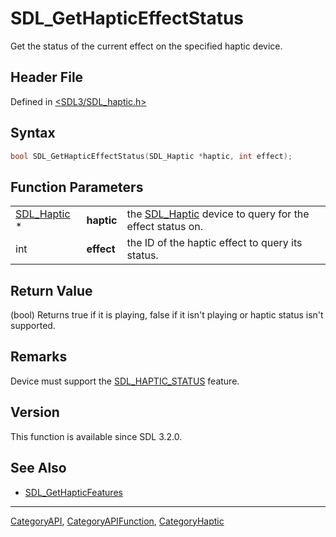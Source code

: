 # SDL_GetHapticEffectStatus

Get the status of the current effect on the specified haptic device.

## Header File

Defined in [<SDL3/SDL_haptic.h>](https://github.com/libsdl-org/SDL/blob/main/include/SDL3/SDL_haptic.h)

## Syntax

```c
bool SDL_GetHapticEffectStatus(SDL_Haptic *haptic, int effect);
```

## Function Parameters

|                            |            |                                                                        |
| -------------------------- | ---------- | ---------------------------------------------------------------------- |
| [SDL_Haptic](SDL_Haptic) * | **haptic** | the [SDL_Haptic](SDL_Haptic) device to query for the effect status on. |
| int                        | **effect** | the ID of the haptic effect to query its status.                       |

## Return Value

(bool) Returns true if it is playing, false if it isn't playing or haptic
status isn't supported.

## Remarks

Device must support the [SDL_HAPTIC_STATUS](SDL_HAPTIC_STATUS) feature.

## Version

This function is available since SDL 3.2.0.

## See Also

- [SDL_GetHapticFeatures](SDL_GetHapticFeatures)






----
[CategoryAPI](CategoryAPI), [CategoryAPIFunction](CategoryAPIFunction), [CategoryHaptic](CategoryHaptic)

